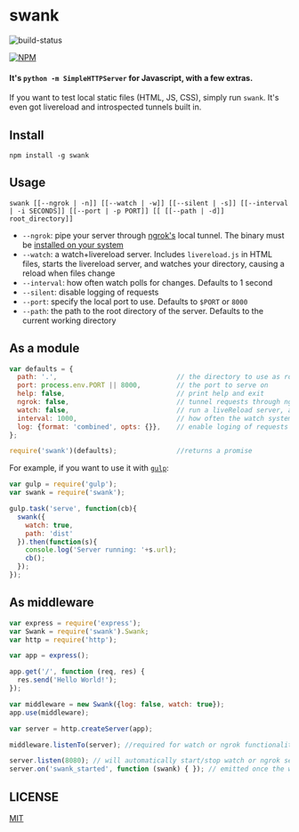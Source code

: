 swank
=====

![build-status](https://travis-ci.org/rabidaudio/swank.svg?branch=master)

[![NPM](https://nodei.co/npm/swank.png?global=true&&downloads=true&downloadRank=true&stars=true)](https://nodei.co/npm/swank/)

#### It's `python -m SimpleHTTPServer` for Javascript, with a few extras.

If you want to test local static files (HTML, JS, CSS), simply run `swank`.
It's even got livereload and introspected tunnels built in.

Install
-------
    npm install -g swank

Usage
-----
    swank [[--ngrok | -n]] [[--watch | -w]] [[--silent | -s]] [[--interval | -i SECONDS]] [[--port | -p PORT]] [[ [[--path | -d]] root_directory]]

- `--ngrok`: pipe your server through [ngrok's](https://ngrok.com) local tunnel. The binary must be [installed on your system](https://ngrok.com/download)
- `--watch`: a watch+livereload server. Includes `livereload.js` in HTML files, starts the livereload server, and watches your directory, causing a reload when files change
- `--interval`: how often watch polls for changes. Defaults to 1 second
- `--silent`: disable logging of requests
- `--port`: specify the local port to use. Defaults to `$PORT` or `8000`
- `--path`: the path to the root directory of the server. Defaults to the current working directory


As a module
-----------

```javascript
var defaults = {
  path: '.',                              // the directory to use as root
  port: process.env.PORT || 8000,         // the port to serve on
  help: false,                            // print help and exit
  ngrok: false,                           // tunnel requests through ngrok
  watch: false,                           // run a liveReload server, and inject reload script into html pages. Can be an object with child object 'opts' for options to be passed to connect-livereload
  interval: 1000,                         // how often the watch system polls for file changes
  log: {format: 'combined', opts: {}},    // enable loging of requests and errors. Format and opts are passed to morgan. set to false to silence output
};

require('swank')(defaults);               //returns a promise
```

For example, if you want to use it with [`gulp`](http://gulpjs.com):

```javascript
var gulp = require('gulp');
var swank = require('swank');

gulp.task('serve', function(cb){
  swank({
    watch: true,
    path: 'dist'
  }).then(function(s){
    console.log('Server running: '+s.url);
    cb();
  });
});
```

As middleware
-------------

```js
var express = require('express');
var Swank = require('swank').Swank;
var http = require('http');

var app = express();

app.get('/', function (req, res) {
  res.send('Hello World!');
});

var middleware = new Swank({log: false, watch: true});
app.use(middleware);

var server = http.createServer(app);

middleware.listenTo(server); //required for watch or ngrok functionality

server.listen(8080); // will automatically start/stop watch or ngrok servers as required
server.on('swank_started', function (swank) { }); // emitted once the watch or ngrok servers are running
```

LICENSE
-------
[MIT](LICENSE)
